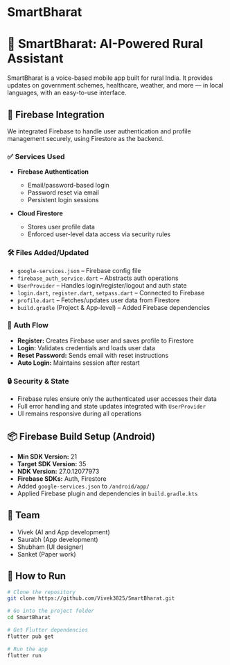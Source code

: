# SmartBharat

# 🚜 SmartBharat: AI-Powered Rural Assistant

SmartBharat is a voice-based mobile app built for rural India. It provides updates on government schemes, healthcare, weather, and more — in local languages, with an easy-to-use interface.

## 🔐 Firebase Integration

We integrated Firebase to handle user authentication and profile management securely, using Firestore as the backend.

### ✅ Services Used

- **Firebase Authentication**
  - Email/password-based login
  - Password reset via email
  - Persistent login sessions

- **Cloud Firestore**
  - Stores user profile data
  - Enforced user-level data access via security rules

### 🛠️ Files Added/Updated

- `google-services.json` – Firebase config file
- `firebase_auth_service.dart` – Abstracts auth operations
- `UserProvider` – Handles login/register/logout and auth state
- `login.dart`, `register.dart`, `setpass.dart` – Connected to Firebase
- `profile.dart` – Fetches/updates user data from Firestore
- `build.gradle` (Project & App-level) – Added Firebase dependencies

### 🔁 Auth Flow

- **Register:** Creates Firebase user and saves profile to Firestore  
- **Login:** Validates credentials and loads user data  
- **Reset Password:** Sends email with reset instructions  
- **Auto Login:** Maintains session after restart  

### 🔒 Security & State

- Firebase rules ensure only the authenticated user accesses their data
- Full error handling and state updates integrated with `UserProvider`
- UI remains responsive during all operations


## 📦 Firebase Build Setup (Android)

- **Min SDK Version:** 21
- **Target SDK Version:** 35
- **NDK Version:** 27.0.12077973
- **Firebase SDKs:** Auth, Firestore
- Added `google-services.json` to `/android/app/`
- Applied Firebase plugin and dependencies in `build.gradle.kts`


## 👥 Team

- Vivek (AI and App development)
- Saurabh (App development)
- Shubham (UI designer)
- Sanket (Paper work)


## 📂 How to Run

```bash
# Clone the repository
git clone https://github.com/Vivek3825/SmartBharat.git

# Go into the project folder
cd SmartBharat

# Get Flutter dependencies
flutter pub get

# Run the app
flutter run

